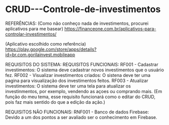 # CRUD---Controle-de-investimentos

REFERÊNCIAS:
(Como não conheço nada de investimentos, procurei aplicativos para me basear)
https://financeone.com.br/aplicativos-para-controlar-investimentos/

(Aplicativo escolhido como referência)
https://play.google.com/store/apps/details?id=br.com.gorilainvest.mobileapp

REQUISITOS DO SISTEMA:
REQUISITOS FUNCIONAIS:
RF001 - Cadastrar investimentos: O sistema deve cadastrar novos investimentos que o usuário fez.
RF002 - Visualizar investimentos criados: O sistena deve ter uma pagina para visualização dos investimentos feitos.
RF003 - Atualizar investimentos: O sistema deve ter uma tela para atualizar os investinmentos, por exemplo, vendendo as açoes ou comprando mais. 
(Em função do meu tema, esse requisito funcionará como o editar do CRUD, pois faz mais sentido do que a edição da ação.)


REQUISITOS NÃO FUNCIONAIS: 
RNF001 - Banco de dados Firebase: Devido a um dos pontos a ser avaliado ser o conhecimento em Firebase.
